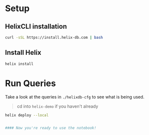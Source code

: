 # Setup

## HelixCLI installation

```bash
curl -sSL https://install.helix-db.com | bash
```

## Install Helix

```bash
helix install
```

# Run Queries

Take a look at the queries in `./helixdb-cfg` to see what is being used.

> cd into `helix-demo` if you haven't already
```bash
helix deploy --local


#### Now you're ready to use the notebook!